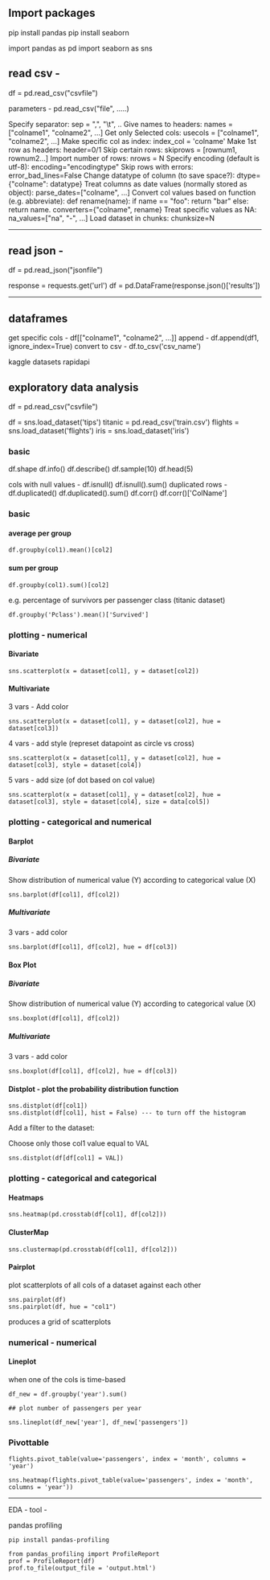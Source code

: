 
## Import packages

pip install pandas
pip install seaborn

import pandas as pd
import seaborn as sns

## read csv - 

df = pd.read_csv("csvfile")

parameters - pd.read_csv("file", .....)

Specify separator: sep = ",", "\t", ..
Give names to headers: names = ["colname1", "colname2", ...]
Get only Selected cols: usecols = ["colname1", "colname2", ...]
Make specific col as index: index_col = 'colname'
Make 1st row as headers: header=0/1
Skip certain rows: skiprows = [rownum1, rownum2...]
Import number of rows: nrows = N
Specify encoding (default is utf-8): encoding="encodingtype"
Skip rows with errors: error_bad_lines=False
Change datatype of column (to save space?): dtype={"colname": datatype}
Treat columns as date values (normally stored as object): parse_dates=["colname", ...]
Convert col values based on function (e.g. abbreviate): def rename(name): if name == "foo": return "bar" else: return name. converters={"colname", rename}
Treat specific values as NA: na_values=["na", "-", ...]
Load dataset in chunks: chunksize=N


-------------
## read json - 

df = pd.read_json("jsonfile")

response = requests.get('url')
df = pd.DataFrame(response.json()['results'])


-------------
## dataframes

get specific cols - df[["colname1", "colname2", ...]]
append - df.append(df1, ignore_index=True)
convert to csv - df.to_csv('csv_name')

kaggle datasets 
rapidapi


## exploratory data analysis

df = pd.read_csv("csvfile")

df = sns.load_dataset('tips')
titanic = pd.read_csv('train.csv')
flights = sns.load_dataset('flights')
iris = sns.load_dataset('iris')

### basic

df.shape
df.info()
df.describe()
df.sample(10)
df.head(5)

cols with null values - df.isnull()		df.isnull().sum()
duplicated rows - df.duplicated()		df.duplicated().sum()
df.corr()		df.corr()['ColName']

### basic

#### average per group

    df.groupby(col1).mean()[col2]

#### sum per group

    df.groupby(col1).sum()[col2]

e.g. percentage of survivors per passenger class (titanic dataset)

    df.groupby('Pclass').mean()['Survived']

### plotting - numerical

#### Bivariate 

    sns.scatterplot(x = dataset[col1], y = dataset[col2])

#### Multivariate

3 vars - Add color

    sns.scatterplot(x = dataset[col1], y = dataset[col2], hue = dataset[col3])

4 vars - add style (represet datapoint as circle vs cross)

    sns.scatterplot(x = dataset[col1], y = dataset[col2], hue = dataset[col3], style = dataset[col4])

5 vars - add size (of dot based on col value)

    sns.scatterplot(x = dataset[col1], y = dataset[col2], hue = dataset[col3], style = dataset[col4], size = data[col5])

### plotting - categorical and numerical

#### Barplot

##### Bivariate 

Show distribution of numerical value (Y) according to categorical value (X)

    sns.barplot(df[col1], df[col2])

##### Multivariate 

3 vars - add color

    sns.barplot(df[col1], df[col2], hue = df[col3])

#### Box Plot

##### Bivariate 

Show distribution of numerical value (Y) according to categorical value (X)

    sns.boxplot(df[col1], df[col2])

##### Multivariate 

3 vars - add color

    sns.boxplot(df[col1], df[col2], hue = df[col3])

#### Distplot - plot the probability distribution function


    sns.distplot(df[col1])
    sns.distplot(df[col1], hist = False) --- to turn off the histogram 

Add a filter to the dataset: 

Choose only those col1 value equal to VAL

    sns.distplot(df[df[col1] = VAL])

### plotting - categorical and categorical

#### Heatmaps

    sns.heatmap(pd.crosstab(df[col1], df[col2]))

#### ClusterMap

    sns.clustermap(pd.crosstab(df[col1], df[col2]))


#### Pairplot

plot scatterplots of all cols of a dataset against each other

    sns.pairplot(df)
    sns.pairplot(df, hue = "col1")

produces a grid of scatterplots

### numerical - numerical 

#### Lineplot

when one of the cols is time-based

    df_new = df.groupby('year').sum()

    ## plot number of passengers per year 

    sns.lineplot(df_new['year'], df_new['passengers'])


### Pivottable

    flights.pivot_table(value='passengers', index = 'month', columns = 'year')

    sns.heatmap(flights.pivot_table(value='passengers', index = 'month', columns = 'year'))

--------

EDA - tool -

pandas profiling

    pip install pandas-profiling

    from pandas_profiling import ProfileReport 
    prof = ProfileReport(df)
    prof.to_file(output_file = 'output.html')



